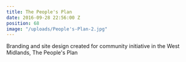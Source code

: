 ```yaml
---
title: The People's Plan
date: 2016-09-28 22:56:00 Z
position: 68
image: "/uploads/People's-Plan-2.jpg"
---
```


Branding and site design created for community initiative in the West Midlands, The People's Plan